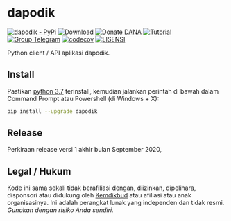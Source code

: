 # dapodik

[![dapodik - PyPi](https://img.shields.io/pypi/v/dapodik)](https://pypi.org/project/dapodik/)
[![Download](https://img.shields.io/badge/Download-Unduh-brightgreen)](https://github.com/hexatester/dapodik/archive/master.zip)
[![Donate DANA](https://img.shields.io/badge/Donasi-DANA-blue)](https://link.dana.id/qr/1lw2r12r)
[![Tutorial](https://img.shields.io/badge/Tutorial-Penggunaan-informational)](https://github.com/hexatester/dapodik/wiki)
[![Group Telegram](https://img.shields.io/badge/Telegram-Group-blue.svg)](https://t.me/dapodik_2021)
[![codecov](https://codecov.io/gh/hexatester/dapodik/branch/master/graph/badge.svg)](https://codecov.io/gh/hexatester/dapodik)
[![LISENSI](https://img.shields.io/github/license/hexatester/dapodik)](https://github.com/hexatester/dapodik/blob/master/LISENSI)

Python client / API aplikasi dapodik.

## Install

Pastikan [python 3.7](https://www.python.org/ftp/python/3.7.9/python-3.7.9-amd64.exe) terinstall,
kemudian jalankan perintah di bawah dalam Command Prompt atau Powershell (di Windows + X):

```bash
pip install --upgrade dapodik
```

## Release

Perkiraan release versi 1 akhir bulan September 2020,

## Legal / Hukum

Kode ini sama sekali tidak berafiliasi dengan, diizinkan, dipelihara, disponsori atau didukung oleh [Kemdikbud](https://kemdikbud.go.id/) atau afiliasi atau anak organisasinya. Ini adalah perangkat lunak yang independen dan tidak resmi. _Gunakan dengan risiko Anda sendiri._
